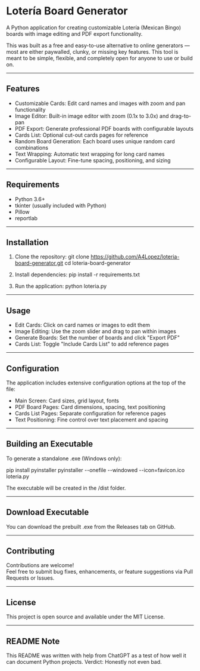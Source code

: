 # Lotería Board Generator

A Python application for creating customizable Lotería (Mexican Bingo) boards with image editing and PDF export functionality.

This was built as a free and easy-to-use alternative to online generators — most are either paywalled, clunky, or missing key features. This tool is meant to be simple, flexible, and completely open for anyone to use or build on.

---

## Features

- Customizable Cards: Edit card names and images with zoom and pan functionality
- Image Editor: Built-in image editor with zoom (0.1x to 3.0x) and drag-to-pan
- PDF Export: Generate professional PDF boards with configurable layouts
- Cards List: Optional cut-out cards pages for reference
- Random Board Generation: Each board uses unique random card combinations
- Text Wrapping: Automatic text wrapping for long card names
- Configurable Layout: Fine-tune spacing, positioning, and sizing

---

## Requirements

- Python 3.6+
- tkinter (usually included with Python)
- Pillow
- reportlab

---

## Installation

1. Clone the repository:
   git clone https://github.com/A4Lopez/loteria-board-generator.git
   cd loteria-board-generator

2. Install dependencies:
   pip install -r requirements.txt

3. Run the application:
   python loteria.py

---

## Usage

- Edit Cards: Click on card names or images to edit them
- Image Editing: Use the zoom slider and drag to pan within images
- Generate Boards: Set the number of boards and click "Export PDF"
- Cards List: Toggle "Include Cards List" to add reference pages

---

## Configuration

The application includes extensive configuration options at the top of the file:

- Main Screen: Card sizes, grid layout, fonts
- PDF Board Pages: Card dimensions, spacing, text positioning
- Cards List Pages: Separate configuration for reference pages
- Text Positioning: Fine control over text placement and spacing

---

## Building an Executable

To generate a standalone .exe (Windows only):

   pip install pyinstaller
   pyinstaller --onefile --windowed --icon=favicon.ico loteria.py

The executable will be created in the /dist folder.

---

## Download Executable

You can download the prebuilt .exe from the Releases tab on GitHub.

---

## Contributing

Contributions are welcome!  
Feel free to submit bug fixes, enhancements, or feature suggestions via Pull Requests or Issues.

---

## License

This project is open source and available under the MIT License.

---

## README Note

This README was written with help from ChatGPT as a test of how well it can document Python projects. Verdict: Honestly not even bad.
